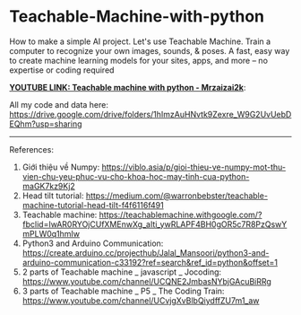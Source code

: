# Teachable-Machine-with-python
How to make a simple AI project. Let's use Teachable Machine.  Train a computer to recognize your own images, sounds, &amp; poses. 
A fast, easy way to create machine learning models for your sites, apps, and more – no expertise or coding required 

[**YOUTUBE LINK: Teachable machine with python - Mrzaizai2k**](https://www.youtube.com/watch?v=w5mho18Lx0c): 

All my code and data here: https://drive.google.com/drive/folders/1hImzAuHNvtk9Zexre_W9G2UvUebDEQhm?usp=sharing

------------------------
References:
1. Giới thiệu về Numpy:
https://viblo.asia/p/gioi-thieu-ve-numpy-mot-thu-vien-chu-yeu-phuc-vu-cho-khoa-hoc-may-tinh-cua-python-maGK7kz9Kj2
2. Head tilt tutorial:
https://medium.com/@warronbebster/teachable-machine-tutorial-head-tilt-f4f6116f491
3. Teachable machine: 
https://teachablemachine.withgoogle.com/?fbclid=IwAR0RYOjCUfXMEnwXg_aIti_ywRLAPF4BH0gOR5c7R8PzQswYmPLW0q1hmIw
4. Python3 and Arduino Communication:
https://create.arduino.cc/projecthub/Jalal_Mansoori/python3-and-arduino-communication-c33192?ref=search&ref_id=python&offset=1
5. 2 parts of Teachable machine _ javascript _ Jocoding:
https://www.youtube.com/channel/UCQNE2JmbasNYbjGAcuBiRRg
6. 3 parts of Teachable machine _ P5 _ The Coding Train:
https://www.youtube.com/channel/UCvjgXvBlbQiydffZU7m1_aw
